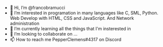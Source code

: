 - 👋 Hi, I’m @francobramucci
- 👀 I’m interested in programation in many languages like C, SML, Python. Web Develop with HTML, CSS and JavaScript. And Network administration
- 🌱 I’m currently learning all the things that I'm insterested in
- 💞️ I’m looking to collaborate on ...
- 📫 How to reach me PepperClemens#4317 on Discord

<!---
francobramucci/francobramucci is a ✨ special ✨ repository because its `README.md` (this file) appears on your GitHub profile.
You can click the Preview link to take a look at your changes.
--->
